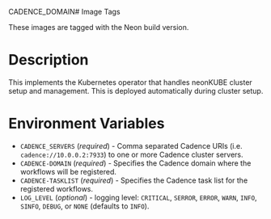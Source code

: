 CADENCE_DOMAIN# Image Tags

These images are tagged with the Neon build version.

# Description

This implements the Kubernetes operator that handles neonKUBE cluster setup and management.  This is deployed automatically during cluster setup.

# Environment Variables

* `CADENCE_SERVERS` (*required*) - Comma separated Cadence URIs (i.e. `cadence://10.0.0.2:7933`) to one or more Cadence cluster servers.
* `CADENCE-DOMAIN` (*required*) - Specifies the Cadence domain where the workflows will be registered.
* `CADENCE-TASKLIST` (*required*) - Specifies the Cadence task list for the registered workflows.
* `LOG_LEVEL` (*optional*) - logging level: `CRITICAL`, `SERROR`, `ERROR`, `WARN`, `INFO`, `SINFO`, `DEBUG`, or `NONE` (defaults to `INFO`).
